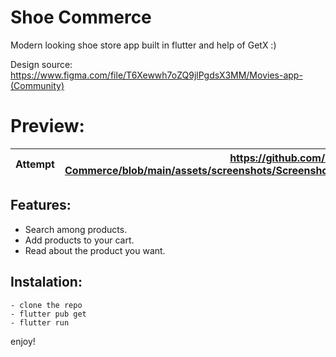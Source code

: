 # Shoe Commerce

Modern looking shoe store app built in flutter and help of GetX :)

Design source: https://www.figma.com/file/T6Xewwh7oZQ9jlPgdsX3MM/Movies-app-(Community)


# Preview:

| Attempt |  https://github.com/YOUSSSOF/Shoe-Commerce/blob/main/assets/screenshots/Screenshot_20221001_204534_com.example.ecommerce.jpg   | Screenshot_20221001_204608_com.example.ecommerce.jpg    |
| :---:   | :---: | :---: |


## Features:

- Search among products.
- Add products to your cart.
- Read about the product you want.


## Instalation:

```
- clone the repo
- flutter pub get
- flutter run
```

enjoy!


